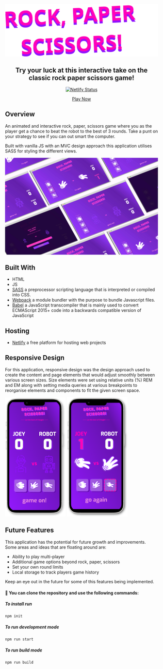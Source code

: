 <div align="center">
  <img src="/dist/img/logo.svg" alt="rock-paper-scissors logo" width="600">
</div>

<div align="center">
<h2>Try your luck at this interactive take on the classic rock paper scissors game!</h2>

[![Netlify Status](https://api.netlify.com/api/v1/badges/18d4b2e6-c6ef-4552-af80-fecc4548431d/deploy-status)](https://app.netlify.com/sites/kbfunrockpaperscissors/deploys)

[Play Now](https://kbfunrockpaperscissors.netlify.app/)

</div>

## Overview

An animated and interactive rock, paper, scissors game where you as the player get a chance to beat the robot to the best of 3 rounds. Take a punt on your strategy to see if you can out smart the computer.

Built with vanilla JS with an MVC design approach this application utilises SASS for styling the different views.

<img align='center' src="/dist/img/showcase.jpg" alt="Rock Paper Scissors">

## Built With

- HTML
- JS
- [SASS](https://sass-lang.com/) a preprocessor scripting language that is interpreted or compiled into CSS.
- [Webpack](https://webpack.js.org/) a module bundler with the purpose to bundle Javascript files.
- [Babel](https://babeljs.io) a JavaScript transcompiler that is mainly used to convert ECMAScript 2015+ code into a backwards compatible version of JavaScript

## Hosting

- [Netlify](https://netlify.com) a free platform for hosting web projects

## Responsive Design

For this application, responsive design was the design approach used to create the content and page elements that would adjust smoothly between various screen sizes. Size elements were set using relative units (%) REM and EM along with setting media queries at various breakpoints to reorganise elements and components to fit the given screen space.

<div display='flex'>
<img src="/dist/img/mobileview0.png" alt="Mobile View" width="200">
<img src="/dist/img/mobileview1.png" alt="Mobile View" width="200">
</div>

## Future Features

This application has the potential for future growth and improvements. Some areas and ideas that are floating around are:

- Ability to play multi-player
- Additional game options beyond rock, paper, scissors
- Set your own round limits
- Local storage to track players game history

Keep an eye out in the future for some of this features being implemented.

#### 🚀 You can clone the repository and use the following commands:

##### To install run

```shell
npm init
```

##### To run development mode

```shell
npm run start
```

##### To run build mode

```shell
npm run build
```
